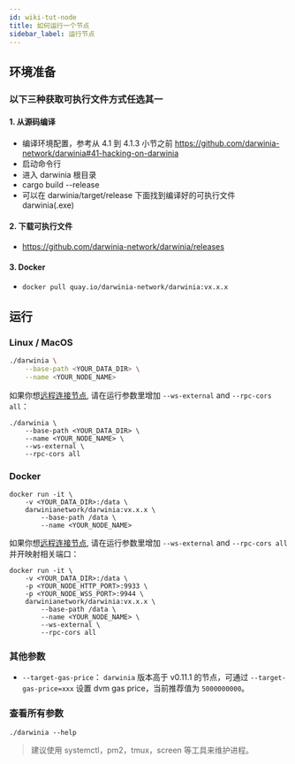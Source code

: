 ```yaml
---
id: wiki-tut-node
title: 如何运行一个节点
sidebar_label: 运行节点
---
```


## 环境准备

### 以下三种获取可执行文件方式任选其一

#### 1. 从源码编译

- 编译环境配置，参考从 4.1 到 4.1.3 小节之前 https://github.com/darwinia-network/darwinia#41-hacking-on-darwinia
- 启动命令行
- 进入 darwinia 根目录
- cargo build --release
- 可以在 darwinia/target/release 下面找到编译好的可执行文件 darwinia(.exe)

#### 2. 下载可执行文件

- https://github.com/darwinia-network/darwinia/releases

#### 3. Docker

- `docker pull quay.io/darwinia-network/darwinia:vx.x.x`

## 运行

### Linux / MacOS

```sh
./darwinia \
    --base-path <YOUR_DATA_DIR> \
    --name <YOUR_NODE_NAME>
```

如果你想[远程连接节点](https://wiki.polkadot.network/docs/en/maintain-wss), 请在运行参数里增加 `--ws-external` and `--rpc-cors all`：

```
./darwinia \
    --base-path <YOUR_DATA_DIR> \
    --name <YOUR_NODE_NAME> \
    --ws-external \
    --rpc-cors all
```

### Docker

```
docker run -it \
    -v <YOUR_DATA_DIR>:/data \
    darwinianetwork/darwinia:vx.x.x \
        --base-path /data \
        --name <YOUR_NODE_NAME>
```

如果你想[远程连接节点](https://wiki.polkadot.network/docs/en/maintain-wss), 请在运行参数里增加 `--ws-external` and `--rpc-cors all` 并开映射相关端口：

```
docker run -it \
    -v <YOUR_DATA_DIR>:/data \
    -p <YOUR_NODE_HTTP_PORT>:9933 \
    -p <YOUR_NODE_WSS_PORT>:9944 \
    darwinianetwork/darwinia:vx.x.x \
        --base-path /data \
        --name <YOUR_NODE_NAME> \
        --ws-external \
        --rpc-cors all
```

### 其他参数

- `--target-gas-price`： `darwinia` 版本高于 v0.11.1 的节点，可通过 `--target-gas-price=xxx` 设置 dvm gas price，当前推荐值为 `5000000000`。

### 查看所有参数

```
./darwinia --help
```

> 建议使用 systemctl，pm2，tmux，screen 等工具来维护进程。

